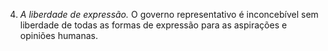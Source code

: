 ﻿4. *A liberdade de expressão.* O governo representativo é inconcebível sem liberdade de todas as formas de expressão para as aspirações e opiniões humanas.